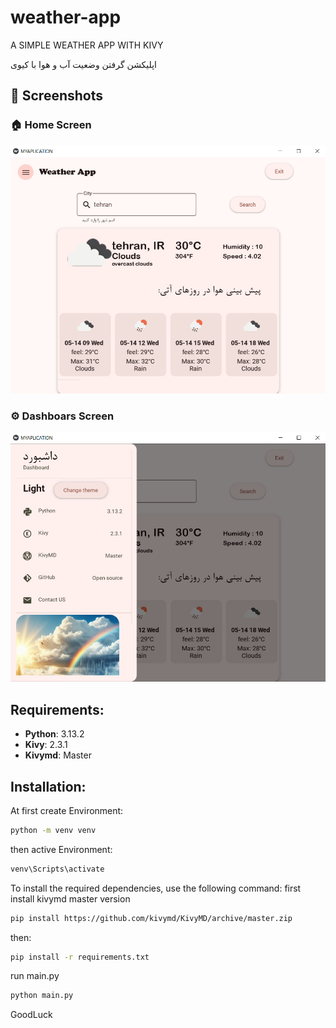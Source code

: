 # weather-app

A SIMPLE WEATHER APP WITH KIVY

اپلیکشن گرفتن وضعیت آب و هوا با کیوی


## 📸 Screenshots

### 🏠 Home Screen
![Home Screen](asset/home_screen.jpg)

### ⚙️ Dashboars Screen
![Dashboard Screen](asset/dashboard_screen.jpg)

## Requirements:
- **Python**: 3.13.2
- **Kivy**: 2.3.1
- **Kivymd**: Master


## Installation:
At first create Environment:
```bash
python -m venv venv
```
then active Environment:
```bash
venv\Scripts\activate
```

To install the required dependencies, use the following command:
first install kivymd master version
```bash
pip install https://github.com/kivymd/KivyMD/archive/master.zip
```
then:

```bash
pip install -r requirements.txt
```
run main.py

```bash
python main.py
```

GoodLuck
